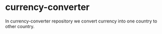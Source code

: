 # currency-converter
In currency-converter repository we convert currency into one country to other country.
